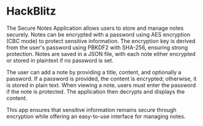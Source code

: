 # HackBlitz

The Secure Notes Application allows users to store and manage notes securely. Notes can be encrypted with a password using AES encryption (CBC mode) to protect sensitive information. The encryption key is derived from the user's password using PBKDF2 with SHA-256, ensuring strong protection. Notes are saved in a JSON file, with each note either encrypted or stored in plaintext if no password is set.

The user can add a note by providing a title, content, and optionally a password. If a password is provided, the content is encrypted; otherwise, it is stored in plain text. When viewing a note, users must enter the password if the note is protected. The application then decrypts and displays the content.

This app ensures that sensitive information remains secure through encryption while offering an easy-to-use interface for managing notes.
